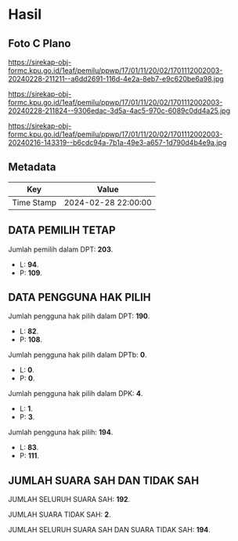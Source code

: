 # Hasil

## Foto C Plano

https://sirekap-obj-formc.kpu.go.id/1eaf/pemilu/ppwp/17/01/11/20/02/1701112002003-20240228-211211--a6dd2691-116d-4e2a-8eb7-e9c620be6a98.jpg

https://sirekap-obj-formc.kpu.go.id/1eaf/pemilu/ppwp/17/01/11/20/02/1701112002003-20240228-211824--9306edac-3d5a-4ac5-970c-6089c0dd4a25.jpg

https://sirekap-obj-formc.kpu.go.id/1eaf/pemilu/ppwp/17/01/11/20/02/1701112002003-20240216-143319--b6cdc94a-7b1a-49e3-a657-1d790d4b4e9a.jpg


## Metadata

| Key        | Value               |
| ---------- | ------------------- |
| Time Stamp | 2024-02-28 22:00:00 |


## DATA PEMILIH TETAP

Jumlah pemilih dalam DPT: **203**.
 * L: **94**.
 * P: **109**.

## DATA PENGGUNA HAK PILIH

Jumlah pengguna hak pilih dalam DPT: **190**.
 * L: **82**.
 * P: **108**.

Jumlah pengguna hak pilih dalam DPTb: **0**.
 * L: **0**.
 * P: **0**.

Jumlah pengguna hak pilih dalam DPK: **4**.
 * L: **1**.
 * P: **3**.

Jumlah pengguna hak pilih: **194**.
 * L: **83**.
 * P: **111**.

## JUMLAH SUARA SAH DAN TIDAK SAH

JUMLAH SELURUH SUARA SAH: **192**.

JUMLAH SUARA TIDAK SAH: **2**.

JUMLAH SELURUH SUARA SAH DAN SUARA TIDAK SAH: **194**.


